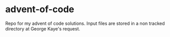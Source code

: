 # advent-of-code

Repo for my advent of code solutions. Input files are stored in a non tracked directory at George Kaye's request.
